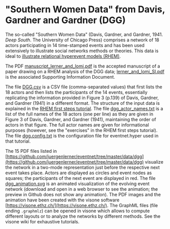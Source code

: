 # "Southern Women Data" from Davis, Gardner and Gardner (DGG)

The so-called "Southern Women Data" (Davis, Gardner, and Gardner, 1941. _Deep South_. The University of Chicago Press) comprises a network of 18 actors participating in 14 time-stamped events and has been used extensively to illustrate social networks methods or theories. This data is ideal to [illustrate relational hyperevent models (RHEM)](https://github.com/juergenlerner/eventnet/wiki/RHEM-first-steps-(tutorial)).

The PDF [manuscript_lerner_and_lomi.pdf](https://github.com/juergenlerner/eventnet/raw/master/data/dgg/manuscript_lerner_and_lomi.pdf) is the accepted manuscript of a paper drawing on a RHEM analysis of the DGG data; [lerner_and_lomi_SI.pdf](https://github.com/juergenlerner/eventnet/raw/master/data/dgg/lerner_and_lomi_SI.pdf) is the associated Supporting Information Document.

The file [DGG.csv](https://raw.githubusercontent.com/juergenlerner/eventnet/master/data/dgg/DGG.csv) is a CSV file (comma-separated values) that first lists the 18 actors and then lists the participants of the 14 events, essentially replicating the information provided in Figure 3 (p.139) of Davis, Gardner, and Gardner (1941) in a different format. The structure of the input data is explained in the [RHEM first steps tutorial](https://github.com/juergenlerner/eventnet/wiki/RHEM-first-steps-(tutorial)). The file [dgg_actor_names.txt](https://raw.githubusercontent.com/juergenlerner/eventnet/master/data/dgg/dgg_actor_names.txt) is a list of the full names of the 18 actors (one per line) as they are given in Figure 3 of Davis, Gardner, and Gardner (1941), maintaining the order of actors in that figure. The full actor names are given for informational purposes (however, see the "exercises" in the RHEM first steps tutorial). The file [dgg.config.txt](https://raw.githubusercontent.com/juergenlerner/eventnet/master/data/dgg/dgg.config.txt) is the configuration file for eventnet.hyper used in that tutorial.

The 15 PDF files listed in [https://github.com/juergenlerner/eventnet/tree/master/data/dgg](https://github.com/juergenlerner/eventnet/tree/master/data/dgg) visualize the network in a two-mode representation just before the respective next event takes place. Actors are displayed as circles and event nodes as squares; the participants of the next event are displayed in red. The file [dgg_animation.svg](https://raw.githubusercontent.com/juergenlerner/eventnet/master/data/dgg/dgg_animation.svg) is an animated visualization of the evolving event network (download and open in a web browser to see the animation; the preview in Github does not show any animation). The PDF images and the animation have been created with the visone software [https://visone.ethz.ch/](https://visone.ethz.ch/). The GraphML files (file ending `.graphmlz`) can be opened in visone which allows to compute different layouts or to analyze the networks by different methods. See the visone wiki for exhaustive tutorials.
